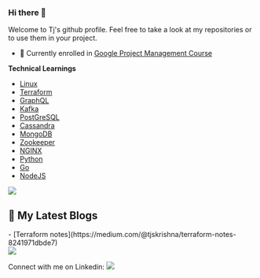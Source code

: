 ### Hi there 👋
Welcome to Tj's github profile. Feel free to take a look at my repositories or to use them in your project. 

- 🔭 Currently enrolled in [Google Project Management Course](https://www.coursera.org/professional-certificates/google-project-management#courses)

**Technical Learnings**
- [Linux](https://elixir.bootlin.com/linux/latest/source)
- [Terraform](https://www.udemy.com/course/terraform-beginner-to-advanced/)
- [GraphQL](https://graphql.org/)
- [Kafka](https://kafka.apache.org/)
- [PostGreSQL](https://www.postgresql.org/)
- [Cassandra](https://cassandra.apache.org/_/index.html)
- [MongoDB](https://www.mongodb.com/)
- [Zookeeper](https://zookeeper.apache.org/)
- [NGINX](https://www.nginx.com/)
- [Python](https://www.python.org/)
- [Go](https://go.dev/)
- [NodeJS](https://nodejs.org/en)
  
<img  src="https://raw.githubusercontent.com/andreasbm/readme/master/assets/lines/rainbow.png">

## 📝 My Latest Blogs
<div> 
- [Terraform notes](https://medium.com/@tjskrishna/terraform-notes-8241971dbde7)
</div>

<img  src="https://raw.githubusercontent.com/andreasbm/readme/master/assets/lines/rainbow.png">

Connect with me on Linkedin:  [<img src="https://img.shields.io/badge/linkedin-%230077B5.svg?&style=for-the-badge&logo=linkedin&logoColor=white">](https://www.linkedin.com/in/thejas-krishnan-8286ab5b)

<!--
**lmn0/lmn0** is a ✨ _special_ ✨ repository because its `README.md` (this file) appears on your GitHub profile.

Here are some ideas to get you started:

- 🔭 I’m currently working on ...
- 🌱 I’m currently learning ...
- 👯 I’m looking to collaborate on ...
- 🤔 I’m looking for help with ...
- 💬 Ask me about ...
- 📫 How to reach me: ...
- 😄 Pronouns: ...
- ⚡ Fun fact: ...
-->
